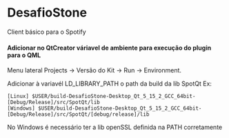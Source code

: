 # DesafioStone
Client básico para o Spotify

#### Adicionar no QtCreator váriavel de ambiente para execução do plugin para o QML
Menu lateral Projects -> Versão do Kit -> Run -> Environment.

Adicionar à variavél LD_LIBRARY_PATH o path da build da lib SpotQt
Ex:
```
[Linux] $USER/build-DesafioStone-Desktop_Qt_5_15_2_GCC_64bit-[Debug/Release]/src/SpotQt/lib
[Windows] $USER/build-DesafioStone-Desktop_Qt_5_15_2_GCC_64bit-[Debug/Release]/src/SpotQt/[debug/release]/lib
```
No Windows é necessário ter a lib openSSL definida na PATH corretamente
